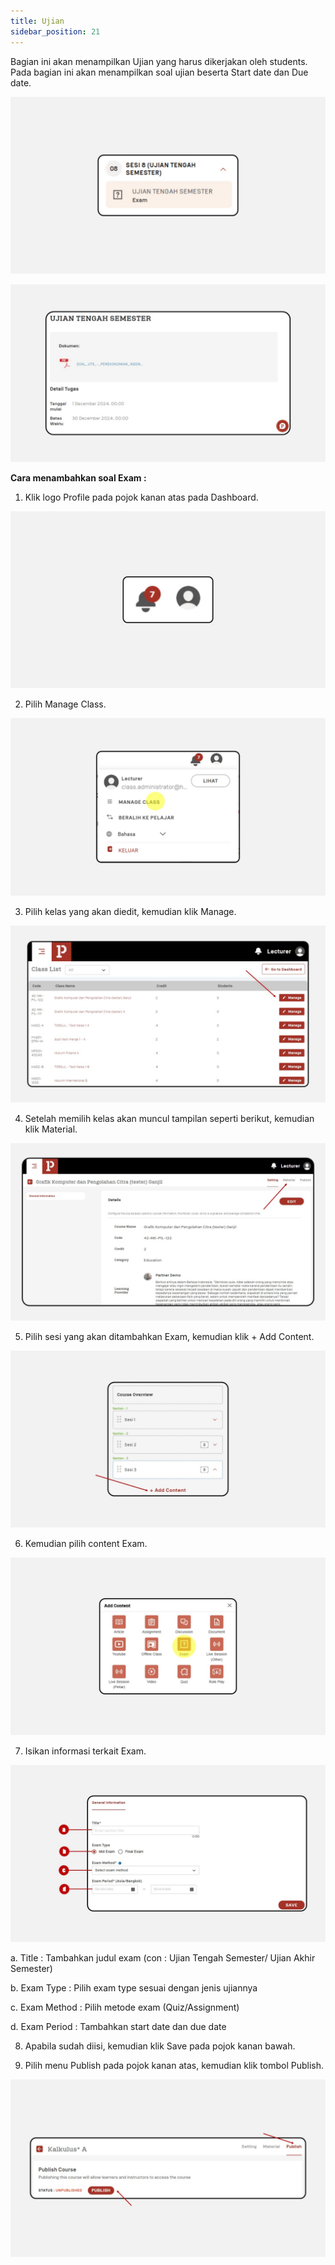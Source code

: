 ```yaml
---
title: Ujian
sidebar_position: 21
---
```

Bagian ini akan menampilkan Ujian yang harus dikerjakan oleh students. Pada bagian ini akan menampilkan soal ujian beserta Start date dan Due date.

![](/img/degree-lecture-exam-7.jpg)

![](/img/degree-lecture-exam-5.jpg)

**Cara menambahkan soal Exam :**

1. Klik logo Profile pada pojok kanan atas pada Dashboard.

![](/img/degree-lecture-manage-class.jpg)

2. Pilih Manage Class.

![](/img/degree-lecture-manage-class-2.jpg)

3. Pilih kelas yang akan diedit, kemudian klik Manage.

![](/img/degree-lecture-manage-class-3.jpg)

4. Setelah memilih kelas akan muncul tampilan seperti berikut, kemudian klik Material.

![](/img/degree-lecture-manage-class-4.jpg)

5. Pilih sesi yang akan ditambahkan Exam, kemudian klik + Add Content.

![](/img/articlee-5.jpg)

6. Kemudian pilih content Exam.

![](/img/degree-lecture-exam-3.jpg)

7. Isikan informasi terkait Exam.

![](/img/degree-lecture-exam-4.jpg)

a. Title : Tambahkan judul exam (con : Ujian Tengah Semester/ Ujian Akhir Semester)

b. Exam Type : Pilih exam type sesuai dengan jenis ujiannya

c. Exam Method : Pilih metode exam (Quiz/Assignment)

d. Exam Period : Tambahkan start date dan due date



8. Apabila sudah diisi, kemudian klik Save pada pojok kanan bawah.

9. Pilih menu Publish pada pojok kanan atas, kemudian klik tombol Publish.

![](/img/degree-lecture-publish.jpg)
